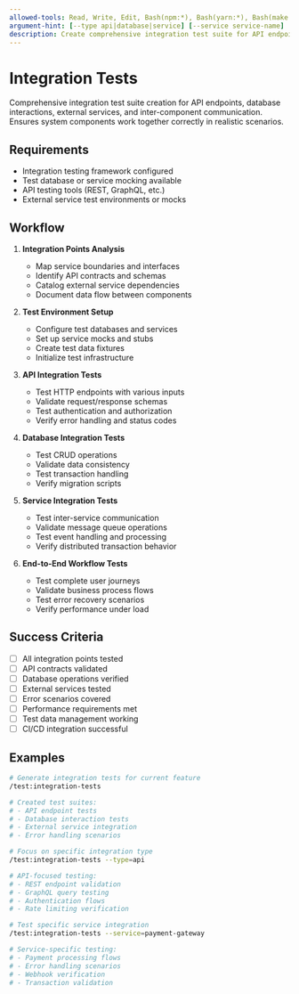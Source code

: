 ```yaml
---
allowed-tools: Read, Write, Edit, Bash(npm:*), Bash(yarn:*), Bash(make:*), Bash(./bin/*:*)
argument-hint: [--type api|database|service] [--service service-name]
description: Create comprehensive integration test suite for API endpoints, database interactions, external services, and inter-component communication
---
```


# Integration Tests

Comprehensive integration test suite creation for API endpoints, database interactions, external services, and inter-component communication. Ensures system components work together correctly in realistic scenarios.

## Requirements

- Integration testing framework configured
- Test database or service mocking available
- API testing tools (REST, GraphQL, etc.)
- External service test environments or mocks

## Workflow

1. **Integration Points Analysis**
   - Map service boundaries and interfaces
   - Identify API contracts and schemas
   - Catalog external service dependencies
   - Document data flow between components

2. **Test Environment Setup**
   - Configure test databases and services
   - Set up service mocks and stubs
   - Create test data fixtures
   - Initialize test infrastructure

3. **API Integration Tests**
   - Test HTTP endpoints with various inputs
   - Validate request/response schemas
   - Test authentication and authorization
   - Verify error handling and status codes

4. **Database Integration Tests**
   - Test CRUD operations
   - Validate data consistency
   - Test transaction handling
   - Verify migration scripts

5. **Service Integration Tests**
   - Test inter-service communication
   - Validate message queue operations
   - Test event handling and processing
   - Verify distributed transaction behavior

6. **End-to-End Workflow Tests**
   - Test complete user journeys
   - Validate business process flows
   - Test error recovery scenarios
   - Verify performance under load

## Success Criteria

- [ ] All integration points tested
- [ ] API contracts validated
- [ ] Database operations verified
- [ ] External services tested
- [ ] Error scenarios covered
- [ ] Performance requirements met
- [ ] Test data management working
- [ ] CI/CD integration successful

## Examples

```bash
# Generate integration tests for current feature
/test:integration-tests

# Created test suites:
# - API endpoint tests
# - Database interaction tests
# - External service integration
# - Error handling scenarios
```

```bash
# Focus on specific integration type
/test:integration-tests --type=api

# API-focused testing:
# - REST endpoint validation
# - GraphQL query testing
# - Authentication flows
# - Rate limiting verification
```

```bash
# Test specific service integration
/test:integration-tests --service=payment-gateway

# Service-specific testing:
# - Payment processing flows
# - Error handling scenarios
# - Webhook verification
# - Transaction validation
```
